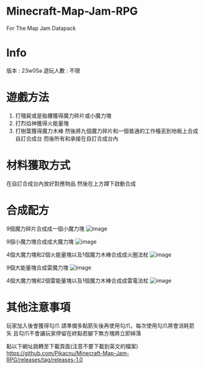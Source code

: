 # Minecraft-Map-Jam-RPG
For The Map Jam Datapack

# Info
版本 : 23w05a
遊玩人數 : 不限

# 遊戲方法

1. 打殭屍或是骷髏獲得魔力碎片或小魔力塊
2. 打烈焰神獲得火能量塊
3. 打樹葉獲得魔力木棒
然後將九個魔力碎片和一個普通的工作檯丟到地板上合成自訂合成台
而後所有和承接在自訂合成台內

# 材料獲取方式

在自訂合成台內放好對應物品
然後在上方蹲下啟動合成

# 合成配方

9個魔力碎片合成成一個小魔力塊
![image](https://user-images.githubusercontent.com/92923578/216677963-bdf5eff1-ca58-4ac6-8959-c22c7d1cc531.png)

9個小魔力塊合成成大魔力塊
![image](https://user-images.githubusercontent.com/92923578/216678276-4c8060a7-7973-4cd0-95b4-b1d8501acd14.png)

4個大魔力塊和2個火能量塊以及1個魔力木棒合成成火圈法杖
![image](https://user-images.githubusercontent.com/92923578/216678489-7e0c84dc-5e9c-4bf3-9dfe-08312d2e86de.png)

9個大能量塊合成雷魔力塊
![image](https://user-images.githubusercontent.com/92923578/216684779-cbab1f3d-97e1-46af-937a-84a53a60347c.png)

4個大魔力塊和2個雷能量塊以及1個魔力木棒合成成雷電法杖
![image](https://user-images.githubusercontent.com/92923578/216678775-c9864f89-dddd-4304-8216-da405522aa83.png)

# 其他注意事項

玩家加入後會獲得勾爪
請準備多點箭矢後再使用勾爪，每次使用勾爪將會消耗箭矢
且勾爪不會讓玩家停留在終點若腳下無方塊將立即掉落

點以下網址跳轉至下載頁面(注意不要下載到英文的檔案)
https://github.com/Pikacnu/Minecraft-Map-Jam-RPG/releases/tag/releases-1.0
